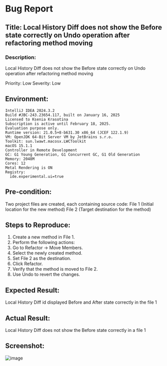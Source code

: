 # Bug Report
## Title: Local History Diff does not show the Before state correctly on Undo operation after refactoring method moving

### Description: 
 Local History Diff does not show the Before state correctly on Undo operation after refactoring method moving


Priority: Low 
Severity: Low

## Environment:

```
IntelliJ IDEA 2024.3.2
Build #JBC-243.23654.117, built on January 16, 2025
Licensed to Ksenia Krasotina
Subscription is active until February 18, 2025.
Evaluation purpose only.
Runtime version: 21.0.5+8-b631.30 x86_64 (JCEF 122.1.9)
VM: OpenJDK 64-Bit Server VM by JetBrains s.r.o.
Toolkit: sun.lwawt.macosx.LWCToolkit
macOS 15.1.1
Controller in Remote Development
GC: G1 Young Generation, G1 Concurrent GC, G1 Old Generation
Memory: 2048M
Cores: 12
Metal Rendering is ON
Registry:
  ide.experimental.ui=true
```

## Pre-condition:

Two project files are created, each containing source code:
File 1 (Initial location for the new method)
File 2 (Target destination for the method)

## Steps to Reproduce:

1. Create a new method in File 1.
2. Perform the following actions:
3. Go to Refactor → Move Members.
4. Select the newly created method.
5. Set File 2 as the destination.
6. Click Refactor.
7. Verify that the method is moved to File 2.
8. Use Undo to revert the changes.

## Expected Result:
 Local History Diff id displayed Before and After state correctly in the file 1

## Actual Result:
Local History Diff does not show the Before state correctly in a file 1

## Screenshot:
  ![image](https://github.com/user-attachments/assets/66f0eb00-4832-4e27-85bc-716811d34bd3)
